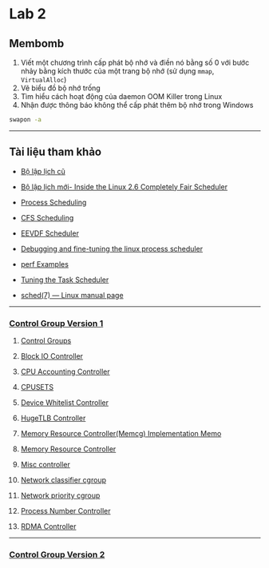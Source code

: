 # **Lab 2**

## **Membomb**

1. Viết một chương trình cấp phát bộ nhớ và điền nó bằng số 0
   với bước nhảy bằng kích thước của một trang bộ nhớ (sử dụng `mmap`, `VirtualAlloc`)
2. Vẽ biểu đồ bộ nhớ trống
3. Tìm hiểu cách hoạt động của daemon OOM Killer trong Linux
4. Nhận được thông báo không thể cấp phát thêm bộ nhớ trong Windows

```bash
swapon -a
```

---

## **Tài liệu tham khảo**

* [Bộ lập lịch cũ](https://www.informit.com/articles/article.aspx?p=101760&seqNum=2)

* [Bộ lập lịch mới- Inside the Linux 2.6 Completely Fair Scheduler](../Lab_2_Membomb/Documents/Inside_the_Linux_2_6_Completely_Fair_Scheduler.md)

* [Process Scheduling](../Lab_2_Membomb/Documents/Process_Scheduling.md)

* [CFS Scheduling](./Documents/CFS_Scheduler.md)

* [EEVDF Scheduler](./Documents/EEVDF_Scheduler.md)

* [Debugging and fine-tuning the linux process scheduler](https://serverfault.com/questions/948401/debugging-and-fine-tuning-the-linux-process-scheduler)

* [perf Examples](https://www.brendangregg.com/perf.html#SchedulerAnalysis)

* [Tuning the Task Scheduler](./Documents/Tuning_the_Task_Scheduler.md)

* [sched(7) — Linux manual page](https://man7.org/linux/man-pages/man7/sched.7.html)

---

### [Control Group Version 1](https://www.kernel.org/doc/html/latest/admin-guide/cgroup-v1/index.html#cgroup-v1)

1. [Control Groups](./Documents/Control_Groups.md)

2. [Block IO Controller]()

3. [CPU Accounting Controller]()

4. [CPUSETS](./Documents/CPUSETS.md)

5. [Device Whitelist Controller]()

6. [HugeTLB Controller]()

7. [Memory Resource Controller(Memcg) Implementation Memo]()

8. [Memory Resource Controller]()

9. [Misc controller]()

10. [Network classifier cgroup]()

11. [Network priority cgroup]()

12. [Process Number Controller]()

13. [RDMA Controller]()

---

### [Control Group Version 2](./Documents/Control_Group_V2.md)
